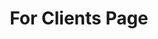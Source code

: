 ---
title: For Clients Page
type: "page"
layout: "for-clients"
topSectionImg: "/images/for-clients.png"
topSectionTitle: For Clients
topSectionDescription: Sed ut perspiciatis unde omnis iste natus error sit voluptatem accusantium doloremque laudantium, totam rem aperiam, eaque ipsa quae
---